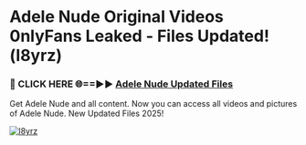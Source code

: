 # Adele Nude Original Videos 0nlyFans Leaked - Files Updated! (l8yrz)

<h3>🔴 CLICK HERE 🌐==►► <a href="https://tinyurl.com/5h6xmrr3" rel="nofollow">Adele Nude Updated Files</a></h3>

Get Adele Nude and all content. Now you can access all videos and pictures of Adele Nude. New Updated Files 2025!

[![l8yrz](https://i.imgur.com/KVD873Z.gif)](https://tinyurl.com/5h6xmrr3)

